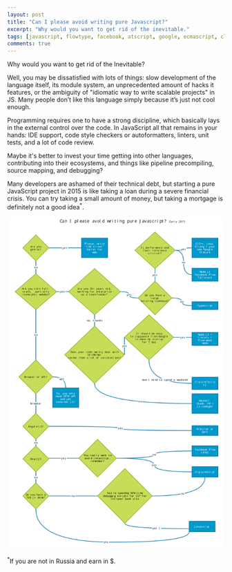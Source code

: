 ```yaml
---
layout: post
title: "Can I please avoid writing pure Javascript?"
excerpt: "Why would you want to get rid of the inevitable."
tags: [javascript, flowtype, facebook, atscript, google, ecmascript, clojure, clojurescript, typescript]
comments: true
---
```

Why would you want to get rid of the Inevitable?

Well, you may be dissatisfied with lots of things: slow development of the language itself, its module system, an unprecedented amount of hacks it features, or the ambiguity of "idiomatic way to write scalable projects" in JS. Many people don’t like this language simply because it’s just not cool enough.

Programming requires one to have a strong discipline, which basically lays in the external control over the code. In JavaScript all that remains in your hands: IDE support, code style checkers or autoformatters, linters, unit tests, and a lot of code review.

Maybe it's better to invest your time getting into other languages, contributing into their ecosystems, and things like pipeline precompiling, source mapping, and debugging?

Many developers are ashamed of their technical debt, but starting a pure JavaScript project in 2015 is like taking a loan during a severe financial crisis. You can try taking a small amount of money, but taking a mortgage is definitely not a good idea<sup>*</sup>.

![Feature demo](/images/2015/js.svg)

<sup>*</sup>If you are not in Russia and earn in $.

